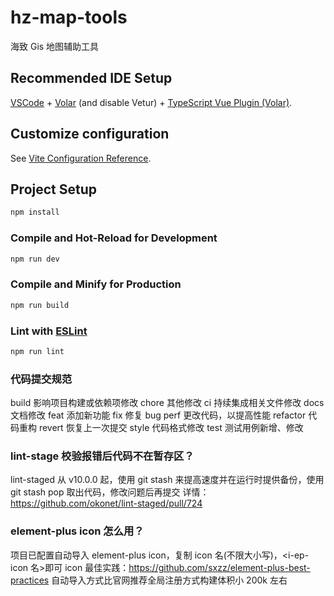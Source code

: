 <!--
 * @Author: WangNing
 * @Date: 2022-12-27 14:36:37
 * @LastEditors: WangNing
 * @LastEditTime: 2023-01-17 16:33:07
 * @FilePath: /hz-map-tools/README.md
-->

# hz-map-tools

海致 Gis 地图辅助工具

## Recommended IDE Setup

[VSCode](https://code.visualstudio.com/) + [Volar](https://marketplace.visualstudio.com/items?itemName=Vue.volar) (and disable Vetur) + [TypeScript Vue Plugin (Volar)](https://marketplace.visualstudio.com/items?itemName=Vue.vscode-typescript-vue-plugin).

## Customize configuration

See [Vite Configuration Reference](https://vitejs.dev/config/).

## Project Setup

```sh
npm install
```

### Compile and Hot-Reload for Development

```sh
npm run dev
```

### Compile and Minify for Production

```sh
npm run build
```

### Lint with [ESLint](https://eslint.org/)

```sh
npm run lint
```

### 代码提交规范

build 影响项目构建或依赖项修改
chore 其他修改
ci 持续集成相关文件修改
docs 文档修改
feat 添加新功能
fix 修复 bug
perf 更改代码，以提高性能
refactor 代码重构
revert 恢复上一次提交
style 代码格式修改
test 测试用例新增、修改

### lint-stage 校验报错后代码不在暂存区？

lint-staged 从 v10.0.0 起，使用 git stash 来提高速度并在运行时提供备份，使用 git stash pop 取出代码，修改问题后再提交
详情： https://github.com/okonet/lint-staged/pull/724

### element-plus icon 怎么用？

项目已配置自动导入 element-plus icon，复制 icon 名(不限大小写)，<i-ep-icon 名>即可
icon 最佳实践：https://github.com/sxzz/element-plus-best-practices
自动导入方式比官网推荐全局注册方式构建体积小 200k 左右
